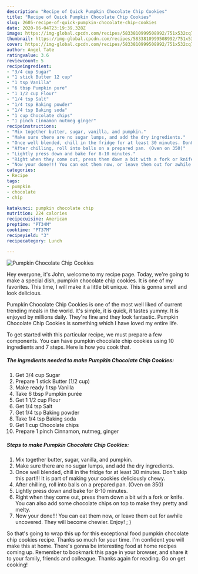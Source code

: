```yaml
---
description: "Recipe of Quick Pumpkin Chocolate Chip Cookies"
title: "Recipe of Quick Pumpkin Chocolate Chip Cookies"
slug: 2605-recipe-of-quick-pumpkin-chocolate-chip-cookies
date: 2020-06-04T23:19:39.328Z
image: https://img-global.cpcdn.com/recipes/5833810999508992/751x532cq70/pumpkin-chocolate-chip-cookies-recipe-main-photo.jpg
thumbnail: https://img-global.cpcdn.com/recipes/5833810999508992/751x532cq70/pumpkin-chocolate-chip-cookies-recipe-main-photo.jpg
cover: https://img-global.cpcdn.com/recipes/5833810999508992/751x532cq70/pumpkin-chocolate-chip-cookies-recipe-main-photo.jpg
author: Angel Tate
ratingvalue: 3.6
reviewcount: 5
recipeingredient:
- "3/4 cup Sugar"
- "1 stick Butter 12 cup"
- "1 tsp Vanilla"
- "6 tbsp Pumpkin pure"
- "1 1/2 cup Flour"
- "1/4 tsp Salt"
- "1/4 tsp Baking powder"
- "1/4 tsp Baking soda"
- "1 cup Chocolate chips"
- "1 pinch Cinnamon nutmeg ginger"
recipeinstructions:
- "Mix together butter, sugar, vanilla, and pumpkin."
- "Make sure there are no sugar lumps, and add the dry ingredients."
- "Once well blended, chill in the fridge for at least 30 minutes. Don&#39;t skip this part!!! It is part of making your cookies deliciously chewy."
- "After chilling, roll into balls on a prepared pan. (Oven on 350)"
- "Lightly press down and bake for 8-10 minutes."
- "Right when they come out, press them down a bit with a fork or knife. You can also add some chocolate chips on top to make they pretty and melty."
- "Now your done!!! You can eat them now, or leave them out for awhile uncovered. They will become chewier. Enjoy! ; )"
categories:
- Recipe
tags:
- pumpkin
- chocolate
- chip

katakunci: pumpkin chocolate chip 
nutrition: 224 calories
recipecuisine: American
preptime: "PT34M"
cooktime: "PT37M"
recipeyield: "3"
recipecategory: Lunch

---
```



![Pumpkin Chocolate Chip Cookies](https://img-global.cpcdn.com/recipes/5833810999508992/751x532cq70/pumpkin-chocolate-chip-cookies-recipe-main-photo.jpg)

Hey everyone, it's John, welcome to my recipe page. Today, we're going to make a special dish, pumpkin chocolate chip cookies. It is one of my favorites. This time, I will make it a little bit unique. This is gonna smell and look delicious.



Pumpkin Chocolate Chip Cookies is one of the most well liked of current trending meals in the world. It's simple, it is quick, it tastes yummy. It is enjoyed by millions daily. They're fine and they look fantastic. Pumpkin Chocolate Chip Cookies is something which I have loved my entire life.


To get started with this particular recipe, we must prepare a few components. You can have pumpkin chocolate chip cookies using 10 ingredients and 7 steps. Here is how you cook that.

<!--inarticleads1-->

##### The ingredients needed to make Pumpkin Chocolate Chip Cookies:

1. Get 3/4 cup Sugar
1. Prepare 1 stick Butter (1/2 cup)
1. Make ready 1 tsp Vanilla
1. Take 6 tbsp Pumpkin purée
1. Get 1 1/2 cup Flour
1. Get 1/4 tsp Salt
1. Get 1/4 tsp Baking powder
1. Take 1/4 tsp Baking soda
1. Get 1 cup Chocolate chips
1. Prepare 1 pinch Cinnamon, nutmeg, ginger




<!--inarticleads2-->

##### Steps to make Pumpkin Chocolate Chip Cookies:

1. Mix together butter, sugar, vanilla, and pumpkin.
1. Make sure there are no sugar lumps, and add the dry ingredients.
1. Once well blended, chill in the fridge for at least 30 minutes. Don&#39;t skip this part!!! It is part of making your cookies deliciously chewy.
1. After chilling, roll into balls on a prepared pan. (Oven on 350)
1. Lightly press down and bake for 8-10 minutes.
1. Right when they come out, press them down a bit with a fork or knife. You can also add some chocolate chips on top to make they pretty and melty.
1. Now your done!!! You can eat them now, or leave them out for awhile uncovered. They will become chewier. Enjoy! ; )




So that's going to wrap this up for this exceptional food pumpkin chocolate chip cookies recipe. Thanks so much for your time. I'm confident you will make this at home. There's gonna be interesting food at home recipes coming up. Remember to bookmark this page in your browser, and share it to your family, friends and colleague. Thanks again for reading. Go on get cooking!
